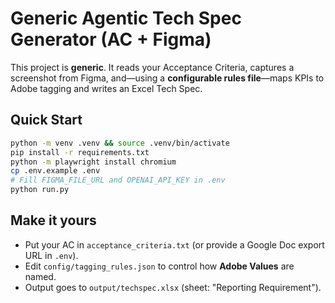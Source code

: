 # Generic Agentic Tech Spec Generator (AC + Figma)

This project is **generic**. It reads your Acceptance Criteria, captures a screenshot from Figma, and—using a **configurable rules file**—maps KPIs to Adobe tagging and writes an Excel Tech Spec.

## Quick Start

```bash
python -m venv .venv && source .venv/bin/activate
pip install -r requirements.txt
python -m playwright install chromium
cp .env.example .env
# Fill FIGMA_FILE_URL and OPENAI_API_KEY in .env
python run.py
```

## Make it yours

- Put your AC in `acceptance_criteria.txt` (or provide a Google Doc export URL in `.env`).
- Edit `config/tagging_rules.json` to control how **Adobe Values** are named.
- Output goes to `output/techspec.xlsx` (sheet: "Reporting Requirement").
